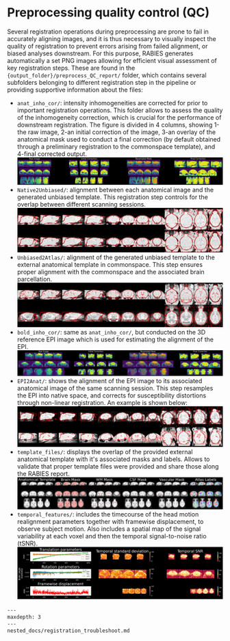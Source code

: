 # Preprocessing quality control (QC)

Several registration operations during preprocessing are prone to fail in accurately aligning images, and it is thus necessary to visually inspect the quality of registration to prevent errors arising from failed alignment, or biased analyses downstream. For this purpose, RABIES generates automatically a set PNG images allowing for efficient visual assessment of key registration steps. These are found in the `{output_folder}/preprocess_QC_report/` folder, which contains several subfolders belonging to different registration step in the pipeline or providing supportive information about the files:

- `anat_inho_cor/`: intensity inhomogeneities are corrected for prior to important registration operations. This folder allows to assess the quality of the inhomogeneity correction, which is crucial for the performance of downstream registration. The figure is divided in 4 columns, showing 1-the raw image, 2-an initial correction of the image, 3-an overlay of the anatomical mask used to conduct a final correction (by default obtained through a preliminary registration to the commonspace template), and 4-final corrected output.
![](pics/sub-MFC067_ses-1_acq-FLASH_T1w_inho_cor.png)
- `Native2Unbiased/`: alignment between each anatomical image and the generated unbiased template. This registration step controls for the overlap between different scanning sessions.
![](pics/sub-MFC067_ses-1_acq-FLASH_T1w_inho_cor_registration.png)
- `Unbiased2Atlas/`: alignment of the generated unbiased template to the external anatomical template in commonspace. This step ensures proper alignment with the commonspace and the associated brain parcellation.
![](pics/atlas_registration.png)
- `bold_inho_cor/`: same as `anat_inho_cor/`, but conducted on the 3D reference EPI image which is used for estimating the alignment of the EPI.
![](pics/sub-MFC068_ses-1_task-rest_acq-EPI_run-1_bold_inho_cor.png)
- `EPI2Anat/`: shows the alignment of the EPI image to its associated anatomical image of the same scanning session. This step resamples the EPI into native space, and corrects for susceptibility distortions through non-linear registration. An example is shown below:
![](pics/sub-MFC068_ses-1_task-rest_acq-EPI_run-1_bold_registration.png)
- `template_files/`: displays the overlap of the provided external anatomical template with it's associated masks and labels. Allows to validate that proper template files were provided and share those along the RABIES report.
![](pics/template_files.png)
- `temporal_features/`: includes the timecourse of the head motion realignment parameters together with framewise displacement, to observe subject motion. Also includes a spatial map of the signal variability at each voxel and then the temporal signal-to-noise ratio (tSNR).
![](pics/example_temporal_features.png)



```{toctree}
---
maxdepth: 3
---
nested_docs/registration_troubleshoot.md

